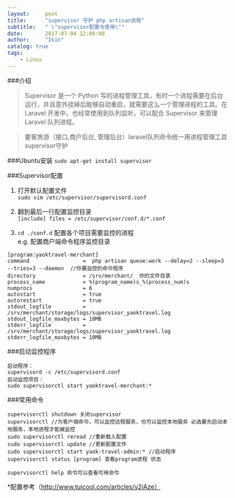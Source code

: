```yaml
---
layout:     post
title:      "supervisor 守护 php artisan进程"
subtitle:   " \"supervisor配置与使用\""
date:       2017-07-04 12:00:00
author:     "Ikin"
catalog: true
tags:
    - Linux
---
```


###介绍
>Supervisor 是一个 Python 写的进程管理工具，有时一个进程需要在后台运行，并且意外挂掉后能够自动重启，就需要这么一个管理进程的工具。在 Laravel 开发中，也经常使用到队列监听，可以配合 Supervisor 来管理 Laravel 队列进程。  

>要客旅游（接口,商户后台, 管理后台）laravel队列命令统一用进程管理工具supervisor守护

###Ubuntu安装
`sudo apt-get install supervisor`

###Supervisor配置

1. 打开默认配置文件  
`sudo vim /etc/supervisor/supervisord.conf`  

2. 翻到最后一行配置监控目录  
`[include]
files = /etc/supervisor/conf.d/*.conf`

3. `cd ./conf.d` 配置各个项目需要监控的进程  
e.g. 配置商户端命令程序监控目录

```
[program:yaoktravel-merchant]
command                 =  php artisan queue:work --delay=2 --sleep=3 --tries=3 --daemon  //你要监控的命令程序
directory               = /srv/merchant/  你的文件目录
process_name            = %(program_name)s_%(process_num)s
numprocs                = 6
autostart               = true
autorestart             = true
stdout_logfile          = /srv/merchant/storage/logs/supervisor_yaoktravel.log
stdout_logfile_maxbytes = 10MB
stderr_logfile          = /srv/merchant/storage/logs/supervisor_yaoktravel.log
stderr_logfile_maxbytes = 10MB
```
###启动监控程序
```
启动程序：
supervisord -c /etc/supervisord.conf 
启动监控项目：
sudo supervisorctl start yaoktravel-merchant:*
```
###常用命令
```
supervisorctl shutdown 关闭supervisor
supervisorctl //为客户端命令，可以监控远程服务，也可以监控本地服务 必选要先启动本地服务，本地进程才能被监控
sudo supervisorctl reread //重新载入配置
sudo supervisorctl update //更新配置文件
sudo supervisorctl start yaok-travel-admin:* //启动程序
supervisorctl status [program] 查看program进程 状态

supervisorctl help 命令可以查看可用命令
```

*配置参考（http://www.tuicool.com/articles/y2iAze）